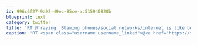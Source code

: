 ```yaml
---
id: 996c6f27-9a92-49ec-85ce-ac515940820b
blueprint: text
category: twitter
title: 'RT @fraying: Blaming phones/social networks/internet is like being angry at oxygen for letting the terrorists breathe.'
caption: 'RT <span class="username username_linked">@<a href="https://twitter.com/fraying" title="Derek Powazek thinks Elon Musk is a fucking moron.">fraying</a></span>: Blaming phones/social networks/internet is like being angry at oxygen for letting the terrorists breathe.'
---
```

